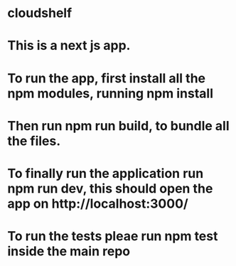 # cloudshelf
# This is a next js app.
# To run the app, first install all the npm modules, running npm install
# Then run npm run build, to bundle all the files. 
# To finally run the application run npm run dev, this should open the app on http://localhost:3000/
# To run the tests pleae run npm test inside the main repo

